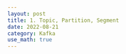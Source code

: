 ```yaml
---
layout: post
title: 1. Topic, Partition, Segment
date: 2022-08-21
category: Kafka
use_math: true
---
```

